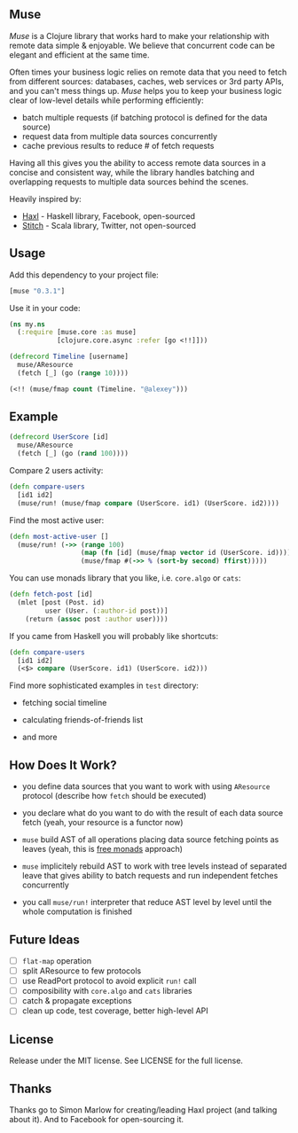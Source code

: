 ## Muse

*Muse* is a Clojure library that works hard to make your relationship with remote data simple & enjoyable. We believe that concurrent code can be elegant and efficient at the same time.

Often times your business logic relies on remote data that you need to fetch from different sources: databases, caches, web services or 3rd party APIs, and you can't mess things up. *Muse* helps you to keep your business logic clear of low-level details while performing efficiently:

* batch multiple requests (if batching protocol is defined for the data source)
* request data from multiple data sources concurrently
* cache previous results to reduce # of fetch requests

Having all this gives you the ability to access remote data sources in a concise and consistent way, while the library handles batching and overlapping requests to multiple data sources behind the scenes.

Heavily inspired by:

* [Haxl](https://github.com/facebook/Haxl) - Haskell library, Facebook, open-sourced
* [Stitch](https://www.youtube.com/watch?v=VVpmMfT8aYw) - Scala library, Twitter, not open-sourced

## Usage

Add this dependency to your project file:

```clojure
[muse "0.3.1"]
```

Use it in your code:

```clojure
(ns my.ns
  (:require [muse.core :as muse]
            [clojure.core.async :refer [go <!!]]))

(defrecord Timeline [username]
  muse/AResource
  (fetch [_] (go (range 10))))

(<!! (muse/fmap count (Timeline. "@alexey")))
```

## Example

```clojure
(defrecord UserScore [id]
  muse/AResource
  (fetch [_] (go (rand 100))))
```

Compare 2 users activity:

```clojure
(defn compare-users
  [id1 id2]
  (muse/run! (muse/fmap compare (UserScore. id1) (UserScore. id2))))
```

Find the most active user:

```clojure
(defn most-active-user []
  (muse/run! (->> (range 100)
                  (map (fn [id] (muse/fmap vector id (UserScore. id))))
                  (muse/fmap #(->> % (sort-by second) ffirst)))))
```

You can use monads library that you like, i.e. `core.algo` or `cats`:

```clojure
(defn fetch-post [id]
  (mlet [post (Post. id)
         user (User. (:author-id post))]
    (return (assoc post :author user))))
```

If you came from Haskell you will probably like shortcuts:

```clojure
(defn compare-users
  [id1 id2]
  (<$> compare (UserScore. id1) (UserScore. id2)))
```

Find more sophisticated examples in `test` directory:

* fetching social timeline

* calculating friends-of-friends list

* and more

## How Does It Work?

* you define data sources that you want to work with using `AResource` protocol (describe how `fetch` should be executed)

* you declare what do you want to do with the result of each data source fetch (yeah, your resource is a functor now)

* `muse` build AST of all operations placing data source fetching points as leaves (yeah, this is [free monads](http://goo.gl/1ubHUa) approach)

* `muse` implicitely rebuild AST to work with tree levels instead of separated leave that gives ability to batch requests and run independent fetches concurrently

* you call `muse/run!` interpreter that reduce AST level by level until the whole computation is finished

## Future Ideas

- [ ] `flat-map` operation
- [ ] split AResource to few protocols
- [ ] use ReadPort protocol to avoid explicit `run!` call
- [ ] composibility with `core.algo` and `cats` libraries
- [ ] catch & propagate exceptions
- [ ] clean up code, test coverage, better high-level API

## License

Release under the MIT license. See LICENSE for the full license.

## Thanks

Thanks go to Simon Marlow for creating/leading Haxl project (and talking about it). And to Facebook for open-sourcing it.